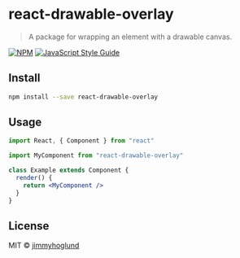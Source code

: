 # react-drawable-overlay

> A package for wrapping an element with a drawable canvas.

[![NPM](https://img.shields.io/npm/v/react-drawable-overlay.svg)](https://www.npmjs.com/package/react-drawable-overlay) [![JavaScript Style Guide](https://img.shields.io/badge/code_style-standard-brightgreen.svg)](https://standardjs.com)

## Install

```bash
npm install --save react-drawable-overlay
```

## Usage

```jsx
import React, { Component } from "react"

import MyComponent from "react-drawable-overlay"

class Example extends Component {
  render() {
    return <MyComponent />
  }
}
```

## License

MIT © [jimmyhoglund](https://github.com/jimmyhoglund)
